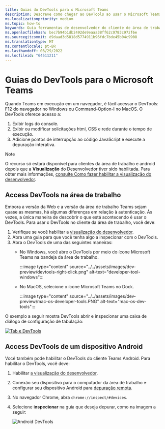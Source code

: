 ```yaml
---
title: Guias do DevTools para o Microsoft Teams
description: Descreve como chegar ao DevTools ao usar o Microsoft Teams desktop e a depuração
ms.localizationpriority: medium
ms.topic: how-to
keywords: Guia ferramentas de desenvolvedor do cliente de área de trabalho do chrome móvel de depuração
ms.openlocfilehash: bec7b94b1db2492de9eaaa38ff62c0783c972f6e
ms.sourcegitcommit: d9daad3d5818d5774911b96fdc7bde45b04c9908
ms.translationtype: MT
ms.contentlocale: pt-BR
ms.lasthandoff: 03/29/2022
ms.locfileid: "64511211"
---
```

# <a name="devtools-for-microsoft-teams-tabs"></a>Guias do DevTools para o Microsoft Teams

Quando Teams em execução em um navegador, é fácil acessar o DevTools: F12 do navegador no Windows ou Command-Option-I no MacOS. O DevTools oferece acesso a:

1. Exibir logs do console.
1. Exibir ou modificar solicitações html, CSS e rede durante o tempo de execução.
1. Adicione pontos de interrupção ao código JavaScript e execute a depuração interativa.

> [!NOTE]
> O recurso só estará disponível para clientes da área de trabalho e android depois que a **Visualização** do Desenvolvedor tiver sido habilitada. Para obter mais informações, [consulte Como fazer habilitar a visualização do desenvolvedor](~/resources/dev-preview/developer-preview-intro.md).

## <a name="access-devtools-on-the-desktop"></a>Access DevTools na área de trabalho

Embora a versão da Web e a versão da área de trabalho Teams sejam quase as mesmas, há algumas diferenças em relação à autenticação. Às vezes, a única maneira de descobrir o que está acontecendo é usar o DevTools. Para usar o DevTools no cliente da área de trabalho, você deve:

1. Verifique se você habilitar a [visualização do desenvolvedor](~/resources/dev-preview/developer-preview-intro.md).
1. Abra uma guia para que você tenha algo a inspecionar com o DevTools.
1. Abra o DevTools de uma das seguintes maneiras:
    * No Windows, você abre o DevTools por meio do ícone Microsoft Teams na bandeja da área de trabalho.

      :::image type="content" source="../../assets/images/dev-preview/devtools-right-click.png" alt-text="developer-tool-windows":::

    * No MacOS, selecione o ícone Microsoft Teams no Dock.

      :::image type="content" source="../../assets/images/dev-preview/mac-os-developer-tools.PNG" alt-text="mac-os-dev-tools":::

O exemplo a seguir mostra DevTools abrir e inspecionar uma caixa de diálogo de configuração de tabulação:

   [![Tab e DevTools](~/assets/images/dev-preview/tab-and-devtools.png)](~/assets/images/dev-preview/tab-and-devtools.png#lightbox)

## <a name="access-devtools-from-an-android-device"></a>Access DevTools de um dispositivo Android

Você também pode habilitar o DevTools do cliente Teams Android. Para habilitar o DevTools, você deve:

1. Habilitar [a visualização do desenvolvedor](~/resources/dev-preview/developer-preview-intro.md).
1. Conexão seu dispositivo para o computador da área de trabalho e configurar seu dispositivo Android para [depuração remota](https://developers.google.com/web/tools/chrome-devtools/remote-debugging/).
1. No navegador Chrome, abra `chrome://inspect/#devices`.
1. Selecione **inspecionar** na guia que deseja depurar, como na imagem a seguir:

   ![Android DevTools](~/assets/images/android-devtools.png)
